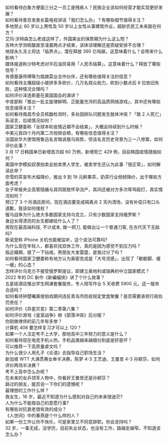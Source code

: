 如何看待白象方便面三分之一员工是残疾人？民族企业该如何经营才能实现更好发展？  
如何看待普京发表长篇电视讲话「我们怎么办」？有哪些细节值得关注？  
多地禁止 60 岁以上男性及 50 岁以上女性从事建筑作业，超龄农民工未来路在何方？  
艾玛·沃特森怎么老成这样了，外国美女的保质期为什么这么短？  
吉林大学测核酸直至凌晨两点才结束，该体谅理解还是质疑安排不合理？  
地球永久冻土将达「临界点」，潜在释放 390 亿吨碳，这意味着什么？会带来什么影响？  
媒体报道称沙特考虑对华石油贸易用「人民币结算」，这意味着什么？释放了哪些信号？  
肯德基康师傅等为插旗菜业合作伙伴，还有哪些值得关注的信息？  
如何看待主播超级小桀拼多多砍价，几万名观众助力，砍到小数点后  6 位依旧失败，这种情况合理吗？  
如何评价泽连斯基在美国国会的演讲？  
中宣部称「推出一批主旋律鲜明、正能量充沛的高品质网络游戏」，其中还有哪些信息值得关注？  
如何看待南昌市全员核酸检测时，多处因排队问题发生肢体冲突？「致 2 人死亡」系谣言，后续情况如何？  
国家卫健委称「全球本轮疫情近期不会结束」，大概会持续到什么时候？  
中美元首四个月内第二次视频会晤，有哪些信息值得关注？  
法国驻华大使馆用鲁迅名言暗讽俄乌局势，但该名言历史背景为三一八惨案，如何评价此事？  
3 月 17 日韩国单日新增首次超 60 万例，新增死亡 429 例，目前韩国疫情措施如何？  
美国中学模拟奴隶拍卖会拍卖黑人学生，被卖学生还认为此事「很正常」，如何解读此举？  
奈雪的茶宣布大幅降价，推出 9 到 19 元鲜果茶，奶茶行业频频降价，出于哪些方面考虑？  
女子举报央企高管隐婚与其同居致怀孕流产，其间还被对方多次辱骂殴打，真实情况如何？  
预订了 3 个月酒店房间，现在酒店要变成隔离点 2 天内清场，没有补偿只有口头道歉，我该如何维权？  
俄乌战争为什么绝大多数国家支持乌克兰，只有少数国家支持俄罗斯？  
身边长得漂亮的女生都嫁给什么人了？  
用现在最高端科技, 不计成本, 做一把刀, 能做出让一个普通刀客, 在古代天下无敌吗?  
斯诺登称 iPhone 关机也能被监听，这个说法可靠吗?  
为什么现在年轻人，都喜欢找双休工作，真的是因为感觉不到压力吗？  
临近婚期，提了一下钻戒，男朋友大发雷霆，是我过分了吗？  
如何看待国家卫健委称有地方认为奥密克戎是「大号流感」，出现了「歇歇脚、缓一缓」的心态？  
怎样评价乌克兰不接受俄罗斯提议，即建立奥地利或瑞典的中立国家模式？  
2022 年的 DC 新作《新蝙蝠侠》讲了个什么故事？  
五星级酒店推出学生网课套餐服务，专人陪写作业 5 天收费 5900 元，这一服务合适吗？  
如何看待钟楚曦龚俊拍戏期间违反青岛市防疫规定堂食聚餐？是否需要承担行政处罚责任？  
如何评价《异星灾变》第二季第八集？  
如何评价游戏《皇室战争》继《部落冲突》后分服？  
你刚做律师的前几年有多惨？  
计算机 408 要怎样复习才可以上 120？  
如果一个人注定考不上大学，那他高中三年努力的意义是什么？  
如何看待现在电竞手机火热，手机品类越来越细分到底是好是坏？  
可以推荐一下高质量虐文吗？  
为什么很少人用孔子《论语》去指导自己职场生活？  
新加坡 WTT 大满贯赛女单半决赛，陈梦 4-3 王艺迪、王曼昱 4-3 孙颖莎，如何评价两场半决赛？  
考不上高中怎么办呢？  
在未来的女乒领军人物中，你看好王曼昱还是孙颖莎？  
路过的朋友，能否说一下你们的遗憾呢？  
最理想的工作什么样？  
我女生，16 岁。最近不知道为什么感到对自己的未来很迷茫?  
人为什么不能按自己的意愿行事?  
有哪些对抗衰老很有效的成分？  
《人世间》中的春燕是个什么样的人？  
如果一份工作让你不快乐，可是家里又不同意辞职。你会坚持吗？  
32 岁，一事无成，没学历，目前失业状态，也没有工作，路越走越窄。不知道该怎么办？  
